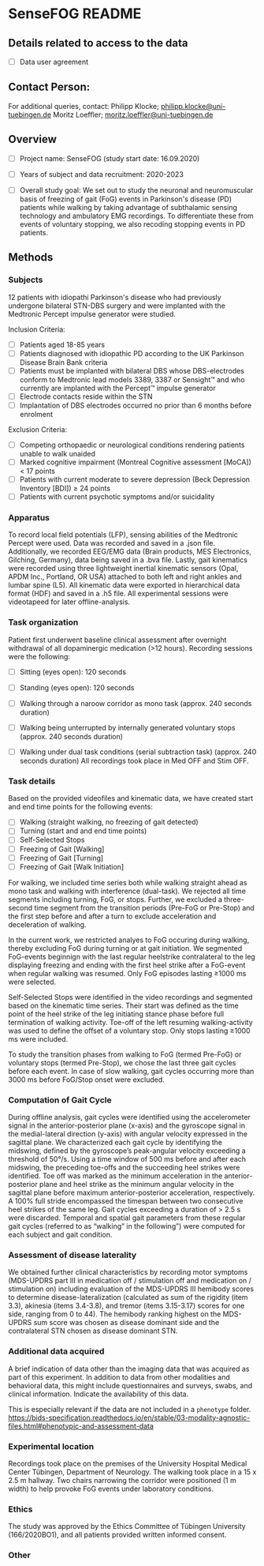 # SenseFOG README

## Details related to access to the data
- [ ] Data user agreement

## Contact Person: 
For additional queries, contact: 
      Philipp Klocke;  philipp.klocke@uni-tuebingen.de
      Moritz Loeffler; moritz.loeffler@uni-tuebingen.de

## Overview

- [ ] Project name: SenseFOG (study start date: 16.09.2020)
- [ ] Years of subject and data recruitment: 2020-2023
- [ ] Overall study goal:
      We set out to study the neuronal and neuromuscular basis of freezing of gait (FoG) events in Parkinson's disease (PD) patients while walking by taking advantage
      of subthalamic sensing technology and ambulatory EMG recordings. To differentiate these from events of voluntary stopping, we also recoding stopping events in PD patients.  


## Methods
### Subjects
12 patients with idiopathi Parkinson's disease who had previously undergone bilateral STN-DBS surgery and 
were implanted with the Medtronic Percept impulse generator were studied.

Inclusion Criteria:
- [ ] Patients aged 18-85 years
- [ ]	Patients diagnosed with idiopathic PD according to the UK Parkinson Disease Brain Bank criteria
- [ ] Patients must be implanted with bilateral DBS whose DBS-electrodes conform to Medtronic lead models 3389, 3387 or Sensight™ and who currently are implanted with the Percept™ impulse generator
- [ ] Electrode contacts reside within the STN
- [ ] Implantation of DBS electrodes occurred no prior than 6 months before enrolment

Exclusion Criteria:
- [ ]	Competing orthopaedic or neurological conditions rendering patients unable to walk unaided
- [ ]	Marked cognitive impairment (Montreal Cognitive assessment [MoCA]) < 17 points
- [ ]	Patients with current moderate to severe depression (Beck Depression Inventory [BDI]) ≥ 24 points
- [ ] Patients with current psychotic symptoms and/or suicidality

### Apparatus
To record local field potentials (LFP), sensing abilities of the Medtronic Percept were used. Data was recorded and saved in a .json file.
Additionally, we recorded EEG/EMG data (Brain products, MES Electronics, Gilching, Germany), data being saved in a .bva file. 
Lastly, gait kinematics were recorded using three lightweight inertial kinematic sensors (Opal, APDM Inc., Portland, OR USA) attached to both left and right ankles and lumbar spine (L5). All kinematic data were exported in hierarchical data format (HDF) and saved in a .h5 file. 
All experimental sessions were videotapeed for later offline-analysis. 

### Task organization
Patient first underwent baseline clinical assessment after overnight withdrawal of all dopaminergic medication (>12 hours). 
Recording sessions were the following: 
- [ ] Sitting (eyes open): 120 seconds
- [ ] Standing (eyes open): 120 seconds
- [ ] Walking through a naroow corridor as mono task (approx. 240 seconds duration)
- [ ] Walking being unterrupted by internally generated voluntary stops (approx. 240 seconds duration)
- [ ] Walking under dual task conditions (serial subtraction task) (approx. 240 seconds duration)
All recordings took place in Med OFF and Stim OFF. 


### Task details
Based on the provided videofiles and kinematic data, we have created start and end time points for the following events:
- [ ] Walking (straight walking, no freezing of gait detected)
- [ ] Turning (start and and end time points)
- [ ] Self-Selected Stops
- [ ] Freezing of Gait [Walking]
- [ ] Freezing of Gait [Turning]
- [ ] Freezing of Gait [Walk Initiation]

For walking, we included time series both while walking straight ahead as mono task and walking with interference (dual-task).
We rejected all time segments including turning, FoG, or stops. Further, we excluded a three-second time segment from the transition periods 
(Pre-FoG or Pre-Stop) and the first step before and after a turn to exclude acceleration and deceleration of walking. 

In the current work, we restricted analyes to FoG occuring during walking, thereby excluding FoG during turning or at gait initiation. 
We segmented FoG-events beginnign with the last regular heelstrike contralateral to the leg displaying freezing and ending with the first heel strike
after a FoG-event when regular walking was resumed. Only FoG episodes lasting ≥1000 ms were selected.

Self-Selected Stops were identified in the video recordings and segmented based on the kinematic time series. 
Their start was defined as the time point of the heel strike of the leg initiating stance phase before full termination of walking activity. 
Toe-off of the left resuming walking-activity was used to define the offset of a voluntary stop. Only stops lasting ≥1000 ms were included. 

To study the transition phases from walking to FoG (termed Pre-FoG) or voluntary stops (termed Pre-Stop), we chose the last three gait cycles before each event. In case of slow walking, gait cycles occurring more than 3000 ms before FoG/Stop onset were excluded. 

### Computation of Gait Cycle
During offline analysis, gait cycles were identified using the accelerometer signal in the anterior-posterior plane (x-axis) and the gyroscope signal in the medial-lateral direction (y-axis) with angular velocity expressed in the sagittal plane. We characterized each gait cycle by identifying the midswing, defined by the gyroscope’s peak-angular velocity exceeding a threshold of 50°/s. Using a time window of 500 ms before and after each midswing, the preceding toe-offs and the succeeding heel strikes were identified. Toe off was marked as the minimum acceleration in the anterior-posterior plane and heel strike as the minimum angular velocity in the sagittal plane before maximum anterior-posterior acceleration, respectively. A 100% full stride encompassed the timespan between two consecutive heel strikes of the same leg. Gait cycles exceeding a duration of > 2.5 s were discarded. Temporal and spatial gait parameters from these regular gait cycles (referred to as “walking” in the following”) were computed for each subject and gait condition.

### Assessment of disease laterality
We obtained further clinical characteristics by recording motor symptoms (MDS-UPDRS part III in medication off / stimulation off and medication on / stimulation on) including evaluation of the MDS-UPDRS III hemibody scores to determine disease-lateralization (calculated as sum of the rigidity (item 3.3), akinesia (items 3.4-3.8), and tremor (items 3.15-3.17) scores for one side, ranging from 0 to 44). The hemibody ranking highest on the MDS-UPDRS sum score was chosen as disease dominant side and the contralateral STN chosen as disease dominant STN.

### Additional data acquired
A brief indication of data other than the
imaging data that was acquired as part of this experiment. In addition
to data from other modalities and behavioral data, this might include
questionnaires and surveys, swabs, and clinical information. Indicate
the availability of this data.

This is especially relevant if the data are not included in a `phenotype` folder.
https://bids-specification.readthedocs.io/en/stable/03-modality-agnostic-files.html#phenotypic-and-assessment-data

### Experimental location
Recordings took place on the premises of the University Hospital Medical Center Tübingen, Department of Neurology.
The walking took place in a 15 x 2.5 m hallway. Two chairs narrowing the corridor were positioned (1 m width) to help provoke FoG events under laboratory conditions.

### Ethics
The study was approved by the Ethics Committee of Tübingen University (166/2020BO1), and all patients provided written informed consent.


### Other

